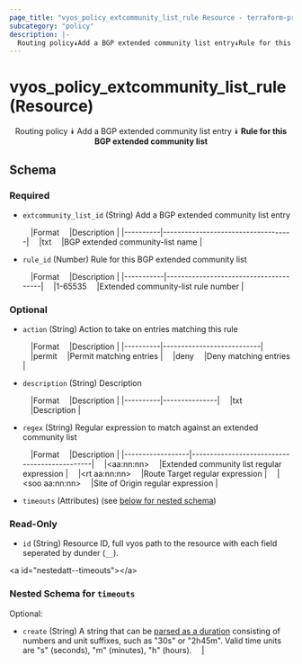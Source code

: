 ```yaml
---
page_title: "vyos_policy_extcommunity_list_rule Resource - terraform-provider-vyos"
subcategory: "policy"
description: |-
  Routing policy⯯Add a BGP extended community list entry⯯Rule for this BGP extended community list
---
```


# vyos_policy_extcommunity_list_rule (Resource)
<center>

Routing policy
⯯
Add a BGP extended community list entry
⯯
**Rule for this BGP extended community list**


</center>

## Schema

### Required

- `extcommunity_list_id` (String) Add a BGP extended community list entry

    &emsp;|Format  &emsp;|Description                       |
    |----------|------------------------------------|
    &emsp;|txt     &emsp;|BGP extended community-list name  |
- `rule_id` (Number) Rule for this BGP extended community list

    &emsp;|Format   &emsp;|Description                          |
    |-----------|---------------------------------------|
    &emsp;|1-65535  &emsp;|Extended community-list rule number  |

### Optional

- `action` (String) Action to take on entries matching this rule

    &emsp;|Format  &emsp;|Description              |
    |----------|---------------------------|
    &emsp;|permit  &emsp;|Permit matching entries  |
    &emsp;|deny    &emsp;|Deny matching entries    |
- `description` (String) Description

    &emsp;|Format  &emsp;|Description  |
    |----------|---------------|
    &emsp;|txt     &emsp;|Description  |
- `regex` (String) Regular expression to match against an extended community list

    &emsp;|Format          &emsp;|Description                                 |
    |------------------|----------------------------------------------|
    &emsp;|&lt;aa:nn:nn&gt;      &emsp;|Extended community list regular expression  |
    &emsp;|&lt;rt aa:nn:nn&gt;   &emsp;|Route Target regular expression             |
    &emsp;|&lt;soo aa:nn:nn&gt;  &emsp;|Site of Origin regular expression           |
- `timeouts` (Attributes) (see [below for nested schema](#nestedatt--timeouts))

### Read-Only

- `id` (String) Resource ID, full vyos path to the resource with each field seperated by dunder (`__`).

&lt;a id=&#34;nestedatt--timeouts&#34;&gt;&lt;/a&gt;
### Nested Schema for `timeouts`

Optional:

- `create` (String) A string that can be [parsed as a duration](https://pkg.go.dev/time#ParseDuration) consisting of numbers and unit suffixes, such as &#34;30s&#34; or &#34;2h45m&#34;. Valid time units are &#34;s&#34; (seconds), &#34;m&#34; (minutes), &#34;h&#34; (hours).  &emsp;|
